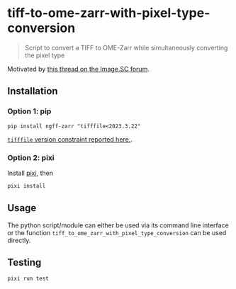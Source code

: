 # tiff-to-ome-zarr-with-pixel-type-conversion

> Script to convert a TIFF to OME-Zarr while simultaneously converting the pixel type

Motivated by [this thread on the Image.SC forum]().

## Installation

### Option 1: pip

```shell
pip install ngff-zarr "tifffile<2023.3.22"
```

[`tifffile` version constraint reported here.](https://github.com/cgohlke/tifffile/issues/67).

### Option 2: pixi

Install [pixi](https://pixi.sh), then

```sh
pixi install
```

## Usage

The python script/module can either be used via its command line interface
or the function `tiff_to_ome_zarr_with_pixel_type_conversion` can be used directly.

## Testing

```sh
pixi run test
```

